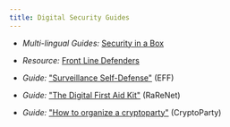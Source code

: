 ```yaml
---
title: Digital Security Guides
---
```


  * *Multi-lingual Guides:* [Security in a Box](https://securityinabox.org/en)

  * *Resource:* [Front Line Defenders](https://www.frontlinedefenders.org/digital-security)

  * *Guide:* ["Surveillance Self-Defense"](https://ssd.eff.org/) (EFF)
 
  * *Guide:* ["The Digital First Aid Kit"](https://digitalfirstaid.org) (RaReNet)

  * *Guide:* ["How to organize a cryptoparty"](https://cryptoparty.in/organize/howto) (CryptoParty)

